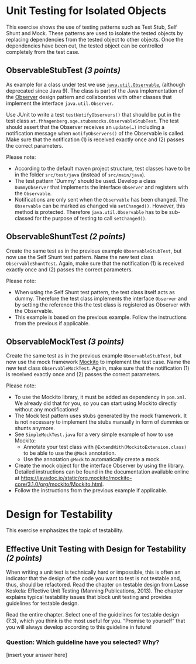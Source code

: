 # Unit Testing for Isolated Objects

This exercise shows the use of testing patterns such as Test Stub, Self Shunt and Mock. These patterns are used to isolate the tested objects by replacing dependencies from the tested object to other objects. Once the dependencies have been cut, the tested object can be controlled completely from the test case.

## ObservableStubTest _(3 points)_

As example for a class under test we use [`java.util.Observable`](http://docs.oracle.com/javase/8/docs/api/java/util/Observable.html), (although deprecated since Java 9). The class is part of the Java implementation of the [Observer](https://en.wikipedia.org/wiki/Observer_pattern) design pattern and collaborates with other classes that implement the interface `java.util.Observer`.

Use JUnit to write a test `testNotifyObservers()` that should be put in the test class `at.fhhagenberg.sqe.stubsmocks.ObservableStubTest`. The test should assert that the Observer receives an `update(…)` including a notification message when `notifyObservers()` of the Observable is called. Make sure that the notification (1) is received exactly once and (2) passes the correct parameters. 

Please note:
- According to the default maven project structure, test classes have to be in the folder `src/test/java` (instead of `src/main/java`).
- The test pattern 'Dummy' should be used. Develop a class `DummyObserver` that implements the interface `Observer` and registers with the `Observable`.
- Notifications are only sent when the `Observable` has been changed. The `Observable` can be marked as changed via `setChanged()`. However, this method is protected. Therefore `java.util.Observable` has to be sub-classed for the purpose of testing to call `setChanged()`.

## ObservableShuntTest _(2 points)_

Create the same test as in the previous example `ObservableStubTest`, but now use the Self Shunt test pattern. Name the new test class `ObservableShuntTest`. Again, make sure that the notification (1) is received exactly once and (2) passes the correct parameters. 

Please note:
- When using the Self Shunt test pattern, the test class itself acts as dummy. Therefore the test class implements the interface `Observer` and by setting the reference this the test class is registered as Observer with the Observable. 
- This example is based on the previous example. Follow the instructions from the previous if applicable.

## ObservableMockTest _(3 points)_

Create the same test as in the previous example `ObservableStubTest`, but now use the mock framework [Mockito](https://site.mockito.org/) to implement the test case. Name the new test class `ObservableMockTest`. Again, make sure that the notification (1) is received exactly once and (2) passes the correct parameters.

Please note:
- To use the Mockito library, it must be added as dependency in `pom.xml`. We already did that for you, so you can start using Mockito directly without any modifications!
- The Mock test pattern uses stubs generated by the mock framework. It is not necessary to implement the stubs manually in form of dummies or shunts anymore.
- See `SimpleMockTest.java` for a very simple example of how to use Mockito:
    - Annotate your test class with `@ExtendWith(MockitoExtension.class)` to be able to use the `@Mock` annotation.
    - Use the annotation `@Mock` to automatically create a mock.
- Create the mock object for the interface Observer by using the library. Detailed instructions can be found in the documentation available online at https://javadoc.io/static/org.mockito/mockito-core/3.1.0/org/mockito/Mockito.html.
- Follow the instructions from the previous example if applicable.

# Design for Testability

This exercise emphasizes the topic of testability. 

## Effective Unit Testing with Design for Testability _(2 points)_

When writing a unit test is technically hard or impossible, this is often an indicator that the design of the code you want to test is not testable and, thus, should be refactored. Read the chapter on testable design from Lasse Koskela: Effective Unit Testing (Manning Publications, 2013). The chapter explains typical testability issues that block unit testing and provides guidelines for testable design.

Read the entire chapter. Select one of the guidelines for testable design (7.3), which you think is the most useful for you. “Promise to yourself” that you will always develop according to this guideline in future!

### Question: Which guideline have you selected? Why?

[insert your answer here]
